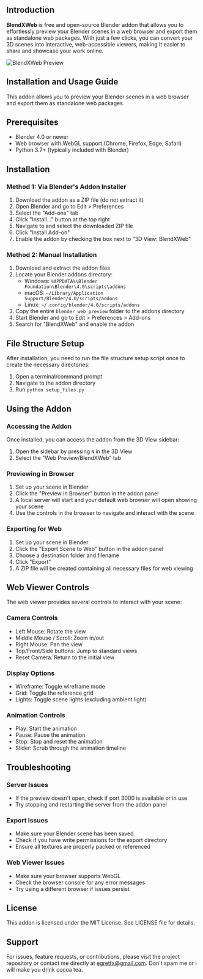 


## Introduction

**BlendXWeb** is free and open-source Blender addon that allows you to effortlessly preview your Blender scenes in a web browser and export them as standalone web packages. With just a few clicks, you can convert your 3D scenes into interactive, web-accessible viewers, making it easier to share and showcase your work online.

![BlendXWeb Preview](https://public-files.gumroad.com/0nc3yqm5nb7izzkl3g0oeyfq1o0f)


## Installation and Usage Guide

This addon allows you to preview your Blender scenes in a web browser and export them as standalone web packages.

## Prerequisites

- Blender 4.0 or newer
- Web browser with WebGL support (Chrome, Firefox, Edge, Safari)
- Python 3.7+ (typically included with Blender)

## Installation

### Method 1: Via Blender's Addon Installer

1. Download the addon as a ZIP file (do not extract it)
2. Open Blender and go to Edit > Preferences
3. Select the "Add-ons" tab
4. Click "Install..." button at the top right
5. Navigate to and select the downloaded ZIP file
6. Click "Install Add-on"
7. Enable the addon by checking the box next to "3D View: BlendXWeb"

### Method 2: Manual Installation

1. Download and extract the addon files
2. Locate your Blender addons directory:
   - Windows: `%APPDATA%\Blender Foundation\Blender\4.0\scripts\addons`
   - macOS: `~/Library/Application Support/Blender/4.0/scripts/addons`
   - Linux: `~/.config/blender/4.0/scripts/addons`
3. Copy the entire `blender_web_preview` folder to the addons directory
4. Start Blender and go to Edit > Preferences > Add-ons
5. Search for "BlendXWeb" and enable the addon

## File Structure Setup

After installation, you need to run the file structure setup script once to create the necessary directories:

1. Open a terminal/command prompt
2. Navigate to the addon directory
3. Run `python setup_files.py`

## Using the Addon

### Accessing the Addon

Once installed, you can access the addon from the 3D View sidebar:

1. Open the sidebar by pressing `N` in the 3D View
2. Select the "Web Preview/BlendXWeb" tab

### Previewing in Browser

1. Set up your scene in Blender
2. Click the "Preview in Browser" button in the addon panel
3. A local server will start and your default web browser will open showing your scene
4. Use the controls in the browser to navigate and interact with the scene

### Exporting for Web

1. Set up your scene in Blender
2. Click the "Export Scene to Web" button in the addon panel
3. Choose a destination folder and filename
4. Click "Export"
5. A ZIP file will be created containing all necessary files for web viewing

## Web Viewer Controls

The web viewer provides several controls to interact with your scene:

### Camera Controls
- Left Mouse: Rotate the view
- Middle Mouse / Scroll: Zoom in/out
- Right Mouse: Pan the view
- Top/Front/Side buttons: Jump to standard views
- Reset Camera: Return to the initial view

### Display Options
- Wireframe: Toggle wireframe mode
- Grid: Toggle the reference grid
- Lights: Toggle scene lights (excluding ambient light)

### Animation Controls
- Play: Start the animation
- Pause: Pause the animation
- Stop: Stop and reset the animation
- Slider: Scrub through the animation timeline

## Troubleshooting

### Server Issues
- If the preview doesn't open, check if port 3000 is available or in use
- Try stopping and restarting the server from the addon panel

### Export Issues
- Make sure your Blender scene has been saved
- Check if you have write permissions for the export directory
- Ensure all textures are properly packed or referenced

### Web Viewer Issues
- Make sure your browser supports WebGL
- Check the browser console for any error messages
- Try using a different browser if issues persist

## License

This addon is licensed under the MIT License. See LICENSE file for details.

## Support

For issues, feature requests, or contributions, please visit the project repository or contact me directly at egretfx@gmail.com. Don't spam me or i will make you drink cocoa tea.
